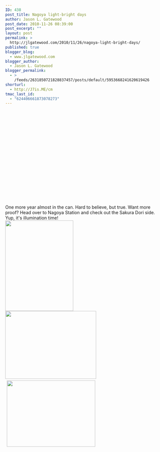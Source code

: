 ```yaml
---
ID: 438
post_title: Nagoya light-bright days
author: Jason L. Gatewood
post_date: 2010-11-26 08:39:00
post_excerpt: ""
layout: post
permalink: >
  http://jlgatewood.com/2010/11/26/nagoya-light-bright-days/
published: true
blogger_blog:
  - www.jlgatewood.com
blogger_author:
  - Jason L. Gatewood
blogger_permalink:
  - >
    /feeds/2631850721828837457/posts/default/5953668241620619426
shorturl:
  - http://J7is.ME/cm
tmac_last_id:
  - "624406661873078273"
---
```

<object class width="400" height="300" codebase="http://download.macromedia.com/pub/shockwave/cabs/flash/swflash.cab#version=6,0,40,0"><param name="data" value="http://www.youtube.com/v/PQFFVNiIfFk" /><param name="quality" value="high" /><param name="allowFullScreen" value="true" /><param name="src" value="http://www.youtube.com/v/PQFFVNiIfFk" /><embed type="application/x-shockwave-flash" width="400" height="300" src="http://www.youtube.com/v/PQFFVNiIfFk" allowfullscreen="true" quality="high" data="http://www.youtube.com/v/PQFFVNiIfFk"></embed></object><br />One more year almost in the can.  Hard to believe, but true. Want more proof? Head over to Nagoya Station and check out the Sakura Dori side. Yup, it's illumination time!<br /><img class="alignnone size-full" src="http://www.jlgatewood.com/wp-content/uploads/2010/11/20101125-105404.jpg" alt="" width="216" height="288" /> <a href="http://www.jlgatewood.com/wp-content/uploads/2010/11/20101125-105922.jpg"><img class="alignnone size-full" src="http://www.jlgatewood.com/wp-content/uploads/2010/11/20101125-105922.jpg" alt="" width="289" height="216" /></a><a href="http://www.jlgatewood.com/wp-content/uploads/2010/11/6458CE56-7659-4402-BD5C-3B348C9EE3C73.jpg"><img style="margin: 5px;" src="http://www.jlgatewood.com/wp-content/uploads/2010/11/6458CE56-7659-4402-BD5C-3B348C9EE3C73.jpg" border="0" alt="" width="281" height="211" /></a>